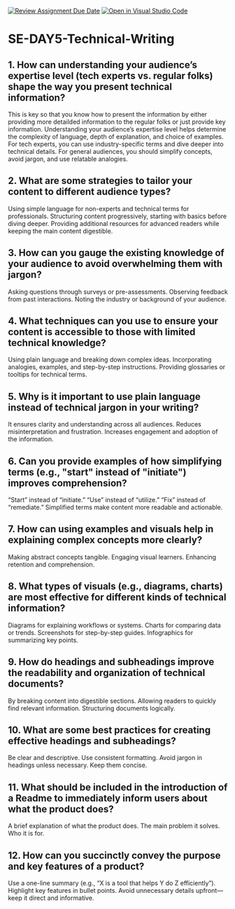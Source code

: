 [![Review Assignment Due Date](https://classroom.github.com/assets/deadline-readme-button-22041afd0340ce965d47ae6ef1cefeee28c7c493a6346c4f15d667ab976d596c.svg)](https://classroom.github.com/a/zsAR-pyY)
[![Open in Visual Studio Code](https://classroom.github.com/assets/open-in-vscode-2e0aaae1b6195c2367325f4f02e2d04e9abb55f0b24a779b69b11b9e10269abc.svg)](https://classroom.github.com/online_ide?assignment_repo_id=18498371&assignment_repo_type=AssignmentRepo)
# SE-DAY5-Technical-Writing
## 1. How can understanding your audience’s expertise level (tech experts vs. regular folks) shape the way you present technical information?
This is key so that you know how to present the information by either providing more detailded information to the regular folks or just provide key information. Understanding your audience’s expertise level helps determine the complexity of language, depth of explanation, and choice of examples. For tech experts, you can use industry-specific terms and dive deeper into technical details. For general audiences, you should simplify concepts, avoid jargon, and use relatable analogies.
## 2. What are some strategies to tailor your content to different audience types?
Using simple language for non-experts and technical terms for professionals.
Structuring content progressively, starting with basics before diving deeper.
Providing additional resources for advanced readers while keeping the main content digestible.
## 3. How can you gauge the existing knowledge of your audience to avoid overwhelming them with jargon?
Asking questions through surveys or pre-assessments.
Observing feedback from past interactions.
Noting the industry or background of your audience.
## 4. What techniques can you use to ensure your content is accessible to those with limited technical knowledge?
Using plain language and breaking down complex ideas.
Incorporating analogies, examples, and step-by-step instructions.
Providing glossaries or tooltips for technical terms.
## 5. Why is it important to use plain language instead of technical jargon in your writing?
It ensures clarity and understanding across all audiences.
Reduces misinterpretation and frustration.
Increases engagement and adoption of the information.
## 6. Can you provide examples of how simplifying terms (e.g., "start" instead of "initiate") improves comprehension?
“Start” instead of “initiate.”
“Use” instead of “utilize.”
“Fix” instead of “remediate.”
Simplified terms make content more readable and actionable.
## 7. How can using examples and visuals help in explaining complex concepts more clearly?
Making abstract concepts tangible.
Engaging visual learners.
Enhancing retention and comprehension.
## 8. What types of visuals (e.g., diagrams, charts) are most effective for different kinds of technical information?
Diagrams for explaining workflows or systems.
Charts for comparing data or trends.
Screenshots for step-by-step guides.
Infographics for summarizing key points.
## 9. How do headings and subheadings improve the readability and organization of technical documents?
By breaking content into digestible sections.
Allowing readers to quickly find relevant information.
Structuring documents logically.
## 10. What are some best practices for creating effective headings and subheadings?
Be clear and descriptive.
Use consistent formatting.
Avoid jargon in headings unless necessary.
Keep them concise.
## 11. What should be included in the introduction of a Readme to immediately inform users about what the product does?
A brief explanation of what the product does.
The main problem it solves.
Who it is for.
## 12. How can you succinctly convey the purpose and key features of a product?
Use a one-line summary (e.g., “X is a tool that helps Y do Z efficiently”).
Highlight key features in bullet points.
Avoid unnecessary details upfront—keep it direct and informative.
